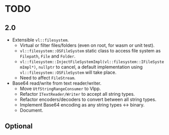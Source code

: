 # TODO

## 2.0

- Extensible `vl::filesystem`.
  - Virtual or filter files/folders (even on root, for wasm or unit test).
  - `vl::filesystem::OSFileSystem` static class to access file system as `Filepath`, `File` and `Folder`.
  - `vl::filesystem::InjectFileSystemImpl(vl::filesystem::IFileSystemImpl*)`, `nullptr` to cancel, a default implementation using `vl::filesystem::OSFileSystem` will take place.
  - Need to affect `FileStream`.
- Base64 read/write from text reader/writer.
  - Move `UtfStringRangeConsumer` to Vlpp.
  - Refactor `ITextReader/Writer` to accept all string types.
  - Refactor encoders/decoders to convert between all string types.
  - Implement Base64 encoding as any string types <-> binary.
  - Document.

## Optional
